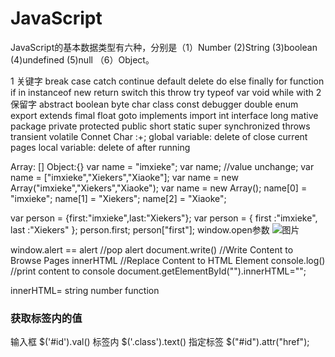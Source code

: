 # JavaScript

JavaScript的基本数据类型有六种，分别是（1）Number (2)String (3)boolean (4)undefined (5)null
（6）Object。

1 关键字
break case catch continue default delete do else finally for function if in instanceof new return switch this throw try typeof var void while with
2 保留字
abstract boolean byte char class const debugger double enum export extends fimal float goto implements import int interface long mative package private protected public short static super synchronized
throws transient volatile
Connet Char :+;
global variable: delete of close current pages
local  variable: delete of after running

Array: []
Object:{}
var name = "imxieke";
var name; //value unchange;
var name = ["imxieke","Xiekers","Xiaoke"];
var name = new Array("imxieke","Xiekers","Xiaoke");
var name = new Array();
name[0] = "imxieke";
name[1] = "Xiekers";
name[2] = "Xiaoke";

var person = {first:"imxieke",last:"Xiekers"};
var person = {
    first   :"imxieke",
    last    :"Xiekers"
    };
person.first;
person["first"];
window.open参数
 ![图片](https://dn-coding-net-production-pp.qbox.me/9aa36bd7-b361-4ef1-8056-ee67b4e6d0e3.png)

window.alert == alert   //pop alert
document.write()        //Write Content to Browse Pages
innerHTML               //Replace Content to HTML Element
console.log()           //print content to console
document.getElementById("").innerHTML="";

innerHTML= string number function


### 获取标签内的值

输入框 $('#id').val()
标签内 $('.class').text()
指定标签 $("#id").attr("href");